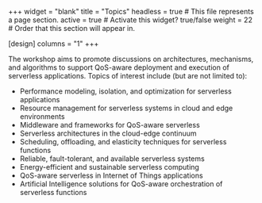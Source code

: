 +++
widget = "blank" 
title = "Topics"
headless = true  # This file represents a page section.
active = true  # Activate this widget? true/false
weight = 22  # Order that this section will appear in.

[design]
columns = "1"
+++


The workshop aims to promote discussions on architectures, mechanisms, and algorithms to support QoS-aware deployment and execution of serverless applications. Topics of interest include (but are not limited to):

 - Performance modeling, isolation, and optimization for serverless applications
 - Resource management for serverless systems in cloud and edge environments
 - Middleware and frameworks for QoS-aware serverless
 - Serverless architectures in the cloud-edge continuum
 - Scheduling, offloading, and elasticity techniques for serverless functions
 - Reliable, fault-tolerant, and available serverless systems
 - Energy-efficient and sustainable serverless computing
 - QoS-aware serverless in Internet of Things applications
 - Artificial Intelligence solutions for QoS-aware orchestration of serverless functions

